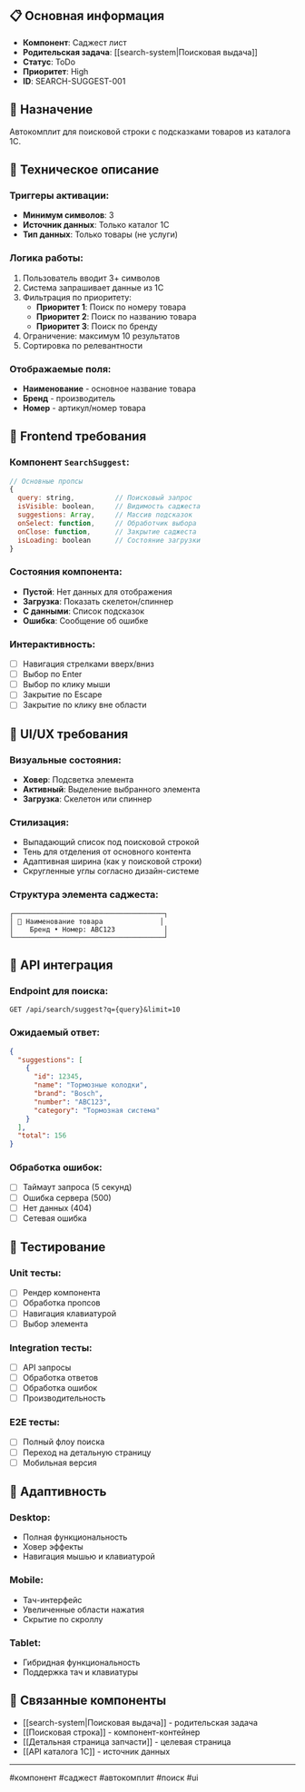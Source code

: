 ## 📋 Основная информация

- **Компонент**: Саджест лист
- **Родительская задача**: [[search-system|Поисковая выдача]]
- **Статус**: ToDo
- **Приоритет**: High
- **ID**: SEARCH-SUGGEST-001

## 🎯 Назначение

Автокомплит для поисковой строки с подсказками товаров из каталога 1С.

## 📝 Техническое описание

### Триггеры активации:

- **Минимум символов**: 3
- **Источник данных**: Только каталог 1С
- **Тип данных**: Только товары (не услуги)

### Логика работы:

1. Пользователь вводит 3+ символов
2. Система запрашивает данные из 1С
3. Фильтрация по приоритету:
    - **Приоритет 1**: Поиск по номеру товара
    - **Приоритет 2**: Поиск по названию товара
    - **Приоритет 3**: Поиск по бренду
4. Ограничение: максимум 10 результатов
5. Сортировка по релевантности

### Отображаемые поля:

- **Наименование** - основное название товара
- **Бренд** - производитель
- **Номер** - артикул/номер товара

## 🔧 Frontend требования

### Компонент `SearchSuggest`:

```javascript
// Основные пропсы
{
  query: string,          // Поисковый запрос
  isVisible: boolean,     // Видимость саджеста
  suggestions: Array,     // Массив подсказок
  onSelect: function,     // Обработчик выбора
  onClose: function,      // Закрытие саджеста
  isLoading: boolean      // Состояние загрузки
}
```

### Состояния компонента:

- **Пустой**: Нет данных для отображения
- **Загрузка**: Показать скелетон/спиннер
- **С данными**: Список подсказок
- **Ошибка**: Сообщение об ошибке

### Интерактивность:

- [ ] Навигация стрелками вверх/вниз
- [ ] Выбор по Enter
- [ ] Выбор по клику мыши
- [ ] Закрытие по Escape
- [ ] Закрытие по клику вне области

## 🎨 UI/UX требования

### Визуальные состояния:

- **Ховер**: Подсветка элемента
- **Активный**: Выделение выбранного элемента
- **Загрузка**: Скелетон или спиннер

### Стилизация:

- Выпадающий список под поисковой строкой
- Тень для отделения от основного контента
- Адаптивная ширина (как у поисковой строки)
- Скругленные углы согласно дизайн-системе

### Структура элемента саджеста:

```
┌─────────────────────────────────────┐
│ 🔧 Наименование товара              │
│    Бренд • Номер: ABC123            │
└─────────────────────────────────────┘
```

## 🔗 API интеграция

### Endpoint для поиска:

```
GET /api/search/suggest?q={query}&limit=10
```

### Ожидаемый ответ:

```json
{
  "suggestions": [
    {
      "id": 12345,
      "name": "Тормозные колодки",
      "brand": "Bosch",
      "number": "ABC123",
      "category": "Тормозная система"
    }
  ],
  "total": 156
}
```

### Обработка ошибок:

- [ ] Таймаут запроса (5 секунд)
- [ ] Ошибка сервера (500)
- [ ] Нет данных (404)
- [ ] Сетевая ошибка

## 🧪 Тестирование

### Unit тесты:

- [ ] Рендер компонента
- [ ] Обработка пропсов
- [ ] Навигация клавиатурой
- [ ] Выбор элемента

### Integration тесты:

- [ ] API запросы
- [ ] Обработка ответов
- [ ] Обработка ошибок
- [ ] Производительность

### E2E тесты:

- [ ] Полный флоу поиска
- [ ] Переход на детальную страницу
- [ ] Мобильная версия

## 📱 Адаптивность

### Desktop:

- Полная функциональность
- Ховер эффекты
- Навигация мышью и клавиатурой

### Mobile:

- Тач-интерфейс
- Увеличенные области нажатия
- Скрытие по скроллу

### Tablet:

- Гибридная функциональность
- Поддержка тач и клавиатуры

## 🔗 Связанные компоненты

- [[search-system|Поисковая выдача]] - родительская задача
- [[Поисковая строка]] - компонент-контейнер
- [[Детальная страница запчасти]] - целевая страница
- [[API каталога 1С]] - источник данных

---

#компонент #саджест #автокомплит #поиск #ui